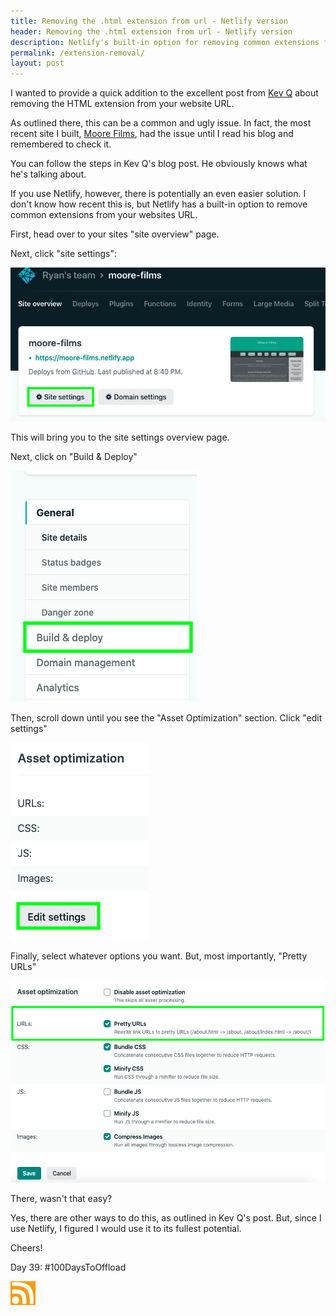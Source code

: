 ```yaml
---
title: Removing the .html extension from url - Netlify version
header: Removing the .html extension from url - Netlify version
description: Netlify's built-in option for removing common extensions from URLs
permalink: /extension-removal/
layout: post
---
```


I wanted to provide a quick addition to the excellent post from
<a href="https://kevq.uk/how-to-remove-the-html-extension-from-a-url/" target="_blank">Kev Q</a>
about removing the HTML extension from your website URL.

As outlined there, this can be a common and ugly issue. In fact, the most recent site I built,
<a href="https://moore-films.netlify.app/" target="_blank">Moore Films</a>, had the issue until I read his blog and remembered to check it.

You can follow the steps in Kev Q's blog post. He obviously knows what he's talking about.

If you use Netlify, however, there is potentially an even easier solution. I don't know how recent this is, but Netlify has a built-in option to remove common extensions from your websites URL.

First, head over to your sites "site overview" page.

Next, click "site settings":

<img src="/assets/images/extension-remove1.jpg" />


This will bring you to the site settings overview page.

Next, click on "Build & Deploy"

<img src="/assets/images/extension-remove2.jpg" />


Then, scroll down until you see the "Asset Optimization" section. Click "edit settings"

<img src="/assets/images/extension-remove3.jpg" />


Finally, select whatever options you want. But, most importantly, "Pretty URLs"

<img src="/assets/images/extension-remove4.jpg" />

There, wasn't that easy?

Yes, there are other ways to do this, as outlined in Kev Q's post. But, since I use Netlify, I figured I would use it to its fullest potential.

Cheers!

Day 39: #100DaysToOffload

<a href="https://rmooreblog.netlify.app/feed.xml"><img src="/assets/images/rss_feed.jpg" style="opacity:1;" width="40"/></a>
